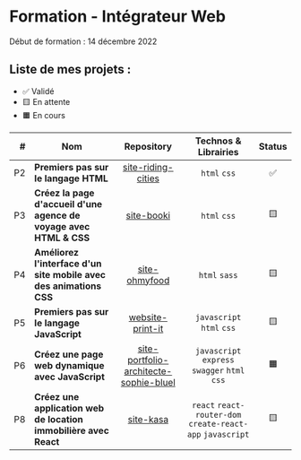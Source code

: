 # Formation - Intégrateur Web

Début de formation : 14 décembre 2022

## Liste de mes projets :

- ✅ Validé
- 🟨 En attente
- 🟧 En cours

| # | Nom | Repository | Technos & Librairies | Status |
|-:|-|:-:|:-:|:-:|
| P2 | **Premiers pas sur le langage HTML** | [site-riding-cities](https://github.com/boysers/site-riding-cities) | `html` `css` | ✅ |
| P3 | **Créez la page d'accueil d'une agence de voyage avec HTML & CSS** | [site-booki](https://github.com/boysers/site-booki) | `html` `css` | 🟨 |
| P4 | **Améliorez l'interface d'un site mobile avec des animations CSS** | [site-ohmyfood](https://github.com/boysers/site-ohmyfood/) | `html` `sass` | 🟨 |
| P5 | **Premiers pas sur le langage JavaScript** | [website-print-it](https://github.com/boysers/website-print-it) | `javascript` `html` `css` | 🟨 |
| P6 | **Créez une page web dynamique avec JavaScript** | [site-portfolio-architecte-sophie-bluel](https://github.com/boysers/site-portfolio-architecte-sophie-bluel) | `javascript` `express` `swagger` `html` `css` | 🟧 |
| P8 | **Créez une application web de location immobilière avec React** | [site-kasa](https://github.com/boysers/site-kasa) | `react` `react-router-dom` `create-react-app` `javascript` | 🟨 |

